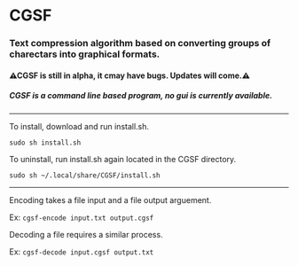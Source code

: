# CGSF

### Text compression algorithm based on converting groups of charectars into graphical formats.

#### ⚠CGSF is still in alpha, it cmay have bugs. Updates will come.⚠️

##### CGSF is a command line based program, no gui is currently available.

---
To install, download and run install.sh.

`sudo sh install.sh`


To uninstall, run install.sh again located in the CGSF directory.

`sudo sh ~/.local/share/CGSF/install.sh`

---

Encoding takes a file input and a file output arguement.

Ex:
`cgsf-encode input.txt output.cgsf`


Decoding a file requires a similar process.

Ex:
`cgsf-decode input.cgsf output.txt`